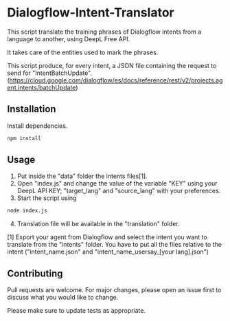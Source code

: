 # Dialogflow-Intent-Translator

This script translate the training phrases of Dialogflow intents from a language to another, using DeepL Free API.

It takes care of the entities used to mark the phrases.

This script produce, for every intent, a JSON file containing the request to send for "IntentBatchUpdate".(https://cloud.google.com/dialogflow/es/docs/reference/rest/v2/projects.agent.intents/batchUpdate)

## Installation

Install dependencies.

```bash
npm install
```

## Usage
1. Put inside the "data" folder the intents files[1].
2. Open "index.js" and change the value of the variable "KEY" using your DeepL API KEY; "target_lang" and "source_lang" with your preferences.
3. Start the script using 
```bash
node index.js
```
4. Translation file will be available in the "translation" folder.


[1] Export your agent from Dialogflow and select the intent you want to translate from the "intents" folder. You have to put all the files relative to the intent ("intent_name.json" and "intent_name_usersay_[your lang].json")

## Contributing
Pull requests are welcome. For major changes, please open an issue first to discuss what you would like to change.

Please make sure to update tests as appropriate.
